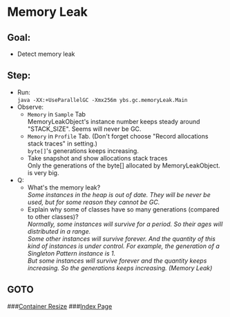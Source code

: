Memory Leak
==
Goal:
--
* Detect memory leak


Step:
--
* Run:  
`java -XX:+UseParallelGC -Xmx256m ybs.gc.memoryLeak.Main`
* Observe:
	* `Memory` in `Sample` Tab  
	MemoryLeakObject's instance number keeps steady around "STACK_SIZE". Seems will never be GC.
	* `Memory` in `Profile` Tab. (Don't forget choose "Record allocations stack traces" in setting.)  
	`byte[]`'s generations keeps increasing.  
	* Take snapshot and show allocations stack traces  
	Only the generations of the byte[] allocated by MemoryLeakObject.<init> is very big. 
* Q: 
	* What's the memory leak?  
	*Some instances in the heap is out of date. They will be never be used, but for some reason they cannot be GC.*
	* Explain why some of classes have so many generations (compared to other classes)?  
	 *Normally, some instances will survive for a period. So their ages will distributed in a range.  
	 Some other instances will survive forever. And the quantity of this kind of instances is under control. For example, the generation of a Singleton Pattern instance is 1.  
	 But some instances will survive forever and the quantity keeps increasing. So the generations keeps increasing. (Memory Leak)*

		
GOTO
--
###[Container Resize](../resize/README.md)
###[Index Page](../../../../../../README.md)